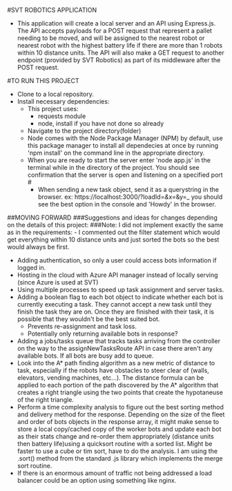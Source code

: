 #SVT ROBOTICS APPLICATION
- This application will create a local server and an API using Express.js. The API accepts payloads for a POST request that represent a pallet needing to be moved, and will be assigned to the nearest robot or nearest robot with the highest battery life if there are more than 1 robots within 10 distance units. The API will also make a GET request to another endpoint (provided by SVT Robotics) as part of its middleware after the POST request.

#TO RUN THIS PROJECT
- Clone to a local repository.
- Install necessary dependencies:
    - This project uses:
        - requests module
        - node, install if you have not done so already
    - Navigate to the project directory(folder)
    - Node comes with the Node Package Manager (NPM) by default, use this package manager to install all dependecies at once by running 'npm install' on the command line in the appropriate directory.
    - When you are ready to start the server enter 'node app.js' in the terminal while in the directory of the project. You should see confirmation that the server is open and listening on a specified port #
        - When sending a new task object, send it as a querystring in the browser. ex: https://localhost:3000/?loadId=_&x=_&y=_ you should see the best option in the console and 'Howdy' in the browser.



##MOVING FORWARD
###Suggestions and ideas for changes depending on the details of this project:
###Note: I did not implement exactly the same as in the requirements:
    - I commented out the filter statement which would get everything within 10 distance units and just sorted the bots so the best would always be first.

- Adding authentication, so only a user could access bots information if logged in.
- Hosting in the cloud with Azure API manager instead of locally serving (since Azure is used at SVT)
- Using multiple processes to speed up task assignment and server tasks.
- Adding a boolean flag to each bot object to indicate whether each bot is currently executing a task. They cannot accept a new task until they finish the task they are on. Once they are finished with their task, it is possible that they wouldn't be the best suited bot.
    - Prevents re-assignment and task loss. 
    - Potentially only returning available bots in response?
- Adding a jobs/tasks queue that tracks tasks arriving from the controller on the way to the assignNewTasksRoute API in case there aren't any available bots. If all bots are busy add to queue. 
- Look into the A* path finding algorithm as a new metric of distance to task, especially if the robots have obstacles to steer clear of (walls, elevators, vending machines, etc...). The distance formula can be applied to each portion of the path discovered by the A* algorithm that creates a right triangle using the two points that create the hypotaneuse of the right triangle. 
- Perform a time complexity analysis to figure out the best sorting method and delivery method for the response. Depending on the size of the fleet and order of bots objects in the response array, it might make sense to store a local copy/cached copy of the worker bots and update each bot as their stats change and re-order them appropriately (distance units then battery life)using a quicksort routine with a sorted list. Might be faster to use a cube or tim sort, have to do the analysis. I am using the .sort() method from the standard .js library which implements the merge sort routine.
- If there is an enormous amount of traffic not being addressed a load balancer could be an option using something like nginx.